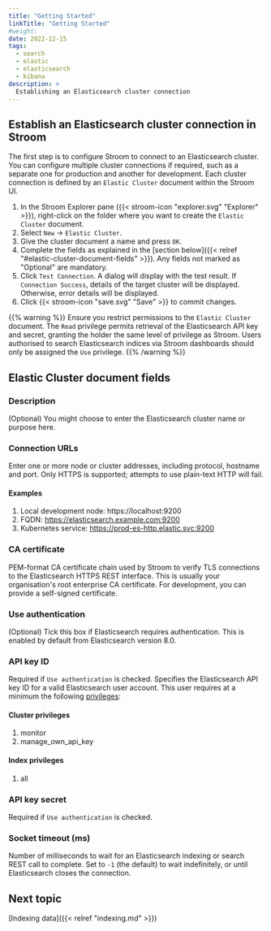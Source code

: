 ```yaml
---
title: "Getting Started"
linkTitle: "Getting Started"
#weight:
date: 2022-12-15
tags:
  - search
  - elastic
  - elasticsearch
  - kibana
description: >
  Establishing an Elasticsearch cluster connection
---
```


## Establish an Elasticsearch cluster connection in Stroom

The first step is to configure Stroom to connect to an Elasticsearch cluster. You can configure multiple cluster connections if required, such as a separate one for production and another for development. Each cluster connection is defined by an `Elastic Cluster` document within the Stroom UI.

1. In the Stroom Explorer pane ({{< stroom-icon "explorer.svg" "Explorer" >}}), right-click on the folder where you want to create the `Elastic Cluster` document.
2. Select `New` -> `Elastic Cluster`.
3. Give the cluster document a name and press `OK`.
4. Complete the fields as explained in the [section below]({{< relref "#elastic-cluster-document-fields" >}}). Any fields not marked as "Optional" are mandatory.
5. Click `Test Connection`. A dialog will display with the test result. If `Connection Success`, details of the target cluster will be displayed. Otherwise, error details will be displayed.
6. Click {{< stroom-icon "save.svg" "Save" >}} to commit changes.

{{% warning %}}
Ensure you restrict permissions to the `Elastic Cluster` document. The `Read` privilege permits retrieval of the Elasticsearch API key and secret, granting the holder the same level of privilege as Stroom. Users authorised to search Elasticsearch indices via Stroom dashboards should only be assigned the `Use` privilege.
{{% /warning %}}

## Elastic Cluster document fields

### Description

(Optional) You might choose to enter the Elasticsearch cluster name or purpose here.

### Connection URLs

Enter one or more node or cluster addresses, including protocol, hostname and port. Only HTTPS is supported; attempts to use plain-text HTTP will fail.

#### Examples

1. Local development node: https://localhost:9200
2. FQDN: https://elasticsearch.example.com:9200
3. Kubernetes service: https://prod-es-http.elastic.svc:9200

### CA certificate

PEM-format CA certificate chain used by Stroom to verify TLS connections to the Elasticsearch HTTPS REST interface. This is usually your organisation's root enterprise CA certificate. For development, you can provide a self-signed certificate.

### Use authentication

(Optional) Tick this box if Elasticsearch requires authentication. This is enabled by default from Elasticsearch version 8.0.

### API key ID

Required if `Use authentication` is checked. Specifies the Elasticsearch API key ID for a valid Elasticsearch user account. This user requires at a minimum the following [privileges](https://www.elastic.co/guide/en/kibana/current/kibana-role-management.html):

#### Cluster privileges

1. monitor
2. manage_own_api_key

#### Index privileges

1. all

### API key secret

Required if `Use authentication` is checked.

### Socket timeout (ms)

Number of milliseconds to wait for an Elasticsearch indexing or search REST call to complete. Set to `-1` (the default) to wait indefinitely, or until Elasticsearch closes the connection.

## Next topic

[Indexing data]({{< relref "indexing.md" >}})